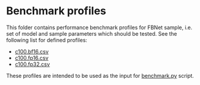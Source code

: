 # Benchmark profiles

This folder contains performance benchmark profiles for FBNet sample, i.e. set of model and sample parameters which should be tested. See the following list for defined profiles:

* [c100.bf16.csv](c100.bf16.csv)
* [c100.fp16.csv](c100.fp16.csv)
* [c100.fp32.csv](c100.fp32.csv)

These profiles are intended to be used as the input for [benchmark.py](/models_v2/common/benchmark.py) script.
